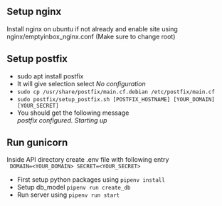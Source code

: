 ## Setup nginx
Install nginx on ubuntu if not already and enable site using nginx/emptyinbox_nginx.conf (Make sure to change root)

## Setup postfix
- sudo apt install postfix  
- It will give selection select *No configuration*
- `sudo cp /usr/share/postfix/main.cf.debian /etc/postfix/main.cf`
- `sudo postfix/setup_postfix.sh [POSTFIX_HOSTNAME] [YOUR_DOMAIN] [YOUR_SECRET]`
- You should get the following message  
*postfix configured. Starting up*

## Run gunicorn
Inside API directory create .env file with following entry    
`
DOMAIN=<YOUR_DOMAIN>
SECRET=<YOUR_SECRET>`
- First setup python packages using `pipenv install`
- Setup db_model `pipenv run create_db` 
- Run server using `pipenv run start`


